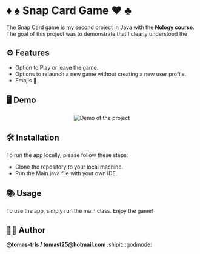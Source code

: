 # ♦ ♠ Snap Card Game ♥ ♣

The Snap Card game is my second project in Java with the __Nology course__. The goal of this project was to demonstrate that I clearly understood the 
 

## ⚙️ Features

- Option to Play or leave the game.
- Options to relaunch a new game without creating a new user profile.
- Emojis 🎉


## 🖥️ Demo

<div align="center">

  ![Demo of the project](http://g.recordit.co/cios0RryqZ.gif)

</div>

## 🛠️ Installation 

To run the app locally, please follow these steps:

- Clone the repository to your local machine.
- Run the Main.java file with your own IDE.

## 📚 Usage

To use the app, simply run the main class. Enjoy the game!

## 🧑‍💻 Author

<strong>[@tomas-trls](https://www.github.com/tomas-trls) / tomast25@hotmail.com  </strong>
 :shipit: :godmode:
